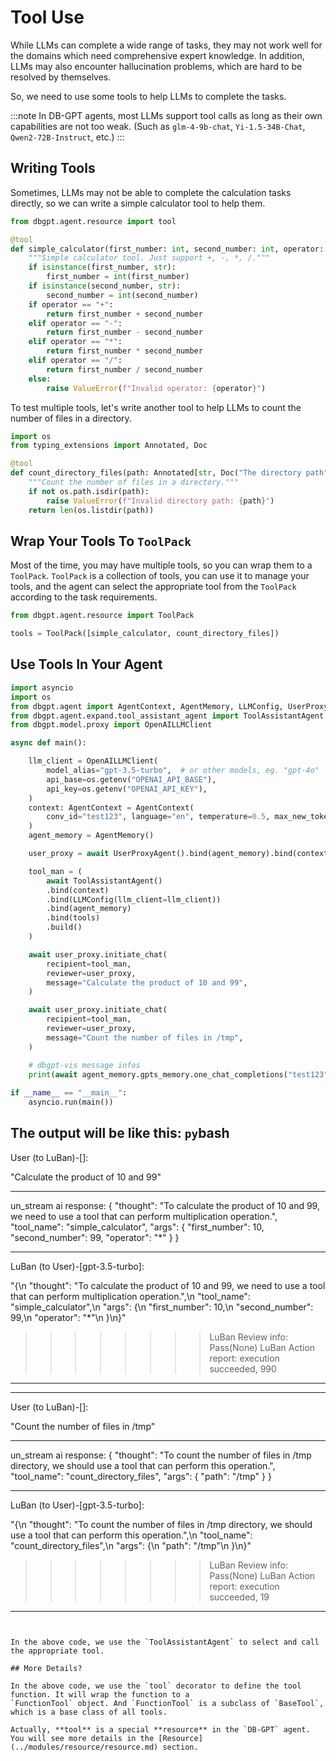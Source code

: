 # Tool Use

While LLMs can complete a wide range of tasks, they may not work well for the domains 
which need comprehensive expert knowledge. In addition, LLMs may also encounter 
hallucination problems, which are hard to be resolved by themselves.

So, we need to use some tools to help LLMs to complete the tasks.

:::note
In DB-GPT agents, most LLMs support tool calls as long as their own capabilities are not too weak.
(Such as `glm-4-9b-chat`, `Yi-1.5-34B-Chat`, `Qwen2-72B-Instruct`, etc.)
:::

## Writing Tools

Sometimes, LLMs may not be able to complete the calculation tasks directly, so we can 
write a simple calculator tool to help them.
```py
from dbgpt.agent.resource import tool

@tool
def simple_calculator(first_number: int, second_number: int, operator: str) -> float:
    """Simple calculator tool. Just support +, -, *, /."""
    if isinstance(first_number, str):
        first_number = int(first_number)
    if isinstance(second_number, str):
        second_number = int(second_number)
    if operator == "+":
        return first_number + second_number
    elif operator == "-":
        return first_number - second_number
    elif operator == "*":
        return first_number * second_number
    elif operator == "/":
        return first_number / second_number
    else:
        raise ValueError(f"Invalid operator: {operator}")
```

To test multiple tools,  let's write another tool to help LLMs to count the number of files in a directory.

```py
import os
from typing_extensions import Annotated, Doc

@tool
def count_directory_files(path: Annotated[str, Doc("The directory path")]) -> int:
    """Count the number of files in a directory."""
    if not os.path.isdir(path):
        raise ValueError(f"Invalid directory path: {path}")
    return len(os.listdir(path))
```
## Wrap Your Tools To `ToolPack`

Most of the time, you may have multiple tools, so you can wrap them to a `ToolPack`.
`ToolPack` is a collection of tools, you can use it to manage your tools, and the agent 
can select the appropriate tool from the `ToolPack` according to the task requirements.

```py
from dbgpt.agent.resource import ToolPack

tools = ToolPack([simple_calculator, count_directory_files])
```

## Use Tools In Your Agent

```py
import asyncio
import os
from dbgpt.agent import AgentContext, AgentMemory, LLMConfig, UserProxyAgent
from dbgpt.agent.expand.tool_assistant_agent import ToolAssistantAgent
from dbgpt.model.proxy import OpenAILLMClient

async def main():

    llm_client = OpenAILLMClient(
        model_alias="gpt-3.5-turbo",  # or other models, eg. "gpt-4o"
        api_base=os.getenv("OPENAI_API_BASE"),
        api_key=os.getenv("OPENAI_API_KEY"),
    )
    context: AgentContext = AgentContext(
        conv_id="test123", language="en", temperature=0.5, max_new_tokens=2048
    )
    agent_memory = AgentMemory()

    user_proxy = await UserProxyAgent().bind(agent_memory).bind(context).build()

    tool_man = (
        await ToolAssistantAgent()
        .bind(context)
        .bind(LLMConfig(llm_client=llm_client))
        .bind(agent_memory)
        .bind(tools)
        .build()
    )

    await user_proxy.initiate_chat(
        recipient=tool_man,
        reviewer=user_proxy,
        message="Calculate the product of 10 and 99",
    )

    await user_proxy.initiate_chat(
        recipient=tool_man,
        reviewer=user_proxy,
        message="Count the number of files in /tmp",
    )

    # dbgpt-vis message infos
    print(await agent_memory.gpts_memory.one_chat_completions("test123"))
    
if __name__ == "__main__":
    asyncio.run(main())

```
The output will be like this:
```py```bash
--------------------------------------------------------------------------------
User (to LuBan)-[]:

"Calculate the product of 10 and 99"

--------------------------------------------------------------------------------
un_stream ai response: {
  "thought": "To calculate the product of 10 and 99, we need to use a tool that can perform multiplication operation.",
  "tool_name": "simple_calculator",
  "args": {
    "first_number": 10,
    "second_number": 99,
    "operator": "*"
  }
}

--------------------------------------------------------------------------------
LuBan (to User)-[gpt-3.5-turbo]:

"{\n  \"thought\": \"To calculate the product of 10 and 99, we need to use a tool that can perform multiplication operation.\",\n  \"tool_name\": \"simple_calculator\",\n  \"args\": {\n    \"first_number\": 10,\n    \"second_number\": 99,\n    \"operator\": \"*\"\n  }\n}"
>>>>>>>>LuBan Review info: 
Pass(None)
>>>>>>>>LuBan Action report: 
execution succeeded,
990

--------------------------------------------------------------------------------

--------------------------------------------------------------------------------
User (to LuBan)-[]:

"Count the number of files in /tmp"

--------------------------------------------------------------------------------
un_stream ai response: {
  "thought": "To count the number of files in /tmp directory, we should use a tool that can perform this operation.",
  "tool_name": "count_directory_files",
  "args": {
    "path": "/tmp"
  }
}

--------------------------------------------------------------------------------
LuBan (to User)-[gpt-3.5-turbo]:

"{\n  \"thought\": \"To count the number of files in /tmp directory, we should use a tool that can perform this operation.\",\n  \"tool_name\": \"count_directory_files\",\n  \"args\": {\n    \"path\": \"/tmp\"\n  }\n}"
>>>>>>>>LuBan Review info: 
Pass(None)
>>>>>>>>LuBan Action report: 
execution succeeded,
19

--------------------------------------------------------------------------------
``````


In the above code, we use the `ToolAssistantAgent` to select and call the appropriate tool.

## More Details?

In the above code, we use the `tool` decorator to define the tool function. It will wrap the function to a 
`FunctionTool` object. And `FunctionTool` is a subclass of `BaseTool`, which is a base class of all tools.

Actually, **tool** is a special **resource** in the `DB-GPT` agent. You will see more details in the [Resource](../modules/resource/resource.md) section.